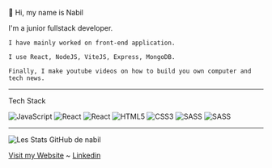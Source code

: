 👋 Hi, my name is Nabil

I'm a junior fullstack developer.

    I have mainly worked on front-end application.

    I use React, NodeJS, ViteJS, Express, MongoDB.

    Finally, I make youtube videos on how to build you own computer and tech news.

----------------------------------

Tech Stack

![JavaScript](https://img.shields.io/badge/-JavaScript-000?logo=javascript)
![React](https://img.shields.io/badge/-React-000?logo=react)
![React](https://img.shields.io/badge/-NodeJS-000?logo=Node.js)
![HTML5](https://img.shields.io/badge/-HTML5-000?logo=html5)
![CSS3](https://img.shields.io/badge/-CSS3-000?logo=css3)
![SASS](https://img.shields.io/badge/-Sass-000?logo=Sass)
![SASS](https://img.shields.io/badge/-Express-000?logo=Express)

------------------------------

![Les Stats GitHub de nabil](https://github-readme-stats.vercel.app/api?username=nabilsli&show_icons=true&theme=dark&hide_rank=true)

[Visit my Website](https://slimani-nabil.netlify.app/) ~ [Linkedin](www.linkedin.com/in/nabil-slimani-620848272)
